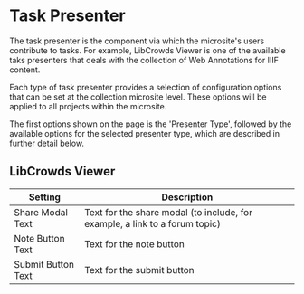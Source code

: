 # Task Presenter

The task presenter is the component via which the microsite's users contribute
to tasks. For example, LibCrowds Viewer is one of the available taks presenters
that deals with the collection of Web Annotations for IIIF content.

Each type of task presenter provides a selection of configuration options that
can be set at the collection microsite level. These options will be applied to
all projects within the microsite.

The first options shown on the page is the 'Presenter Type', followed by the
available options for the selected presenter type, which are described in
further detail below.

## LibCrowds Viewer

| Setting                | Description
|------------------------|-----------------------------------------------------------------------------|
| Share Modal Text       | Text for the share modal (to include, for example, a link to a forum topic) |
| Note Button Text       | Text for the note button                                                    |
| Submit Button Text     | Text for the submit button                                                  |
